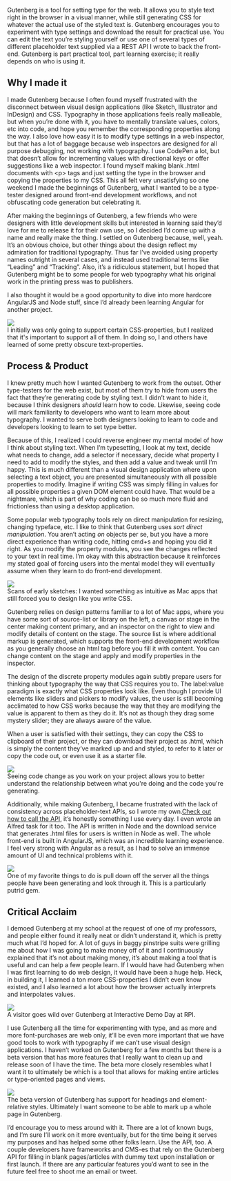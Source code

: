 Gutenberg is a tool for setting type for the web. It allows you to style text right in the browser in a visual manner, while still generating CSS for whatever the actual use of the styled text is. Gutenberg encourages you to experiment with type settings and download the result for practical use. You can edit the text you’re styling yourself or use one of several types of different placeholder text supplied via a REST API I wrote to back the front-end. Gutenberg is part practical tool, part learning exercise; it really depends on who is using it.
## Why I made it
I made Gutenberg because I often found myself frustrated with the disconnect between visual design applications (like Sketch, Illustrator and InDesign) and CSS. Typography in those applications feels really malleable, but when you’re done with it, you have to mentally translate values, colors, etc into code, and hope you remember the corresponding properties along the way. I also love how easy it is to modify type settings in a web inspector, but that has a lot of baggage because web inspectors are designed for all purpose debugging, not working with typography. I use CodePen a lot, but that doesn’t allow for incrementing values with directional keys or offer suggestions like a web inspector. I found myself making blank .html documents with &lt;p&gt; tags and just setting the type in the browser and copying the properties to my CSS. This all felt very unsatisfying so one weekend I made the beginnings of Gutenberg, what I wanted to be a type-tester designed around front-end development workflows, and not obfuscating code generation but celebrating it.

After making the beginnings of Gutenberg, a few friends who were designers with little development skills but interested in learning said they’d love for me to release it for their own use, so I decided I’d come up with a name and really make the thing. I settled on Gutenberg because, well, yeah. It’s an obvious choice, but other things about the design reflect my admiration for traditional typography. Thus far I’ve avoided using property names outright in several cases, and instead used traditional terms like “Leading” and “Tracking”. Also, it’s a ridiculous statement, but I hoped that Gutenberg might be to some people for web typography what his original work in the printing press was to publishers.

I also thought it would be a good opportunity to dive into more hardcore AngularJS and Node stuff, since I’d already been learning Angular for another project.

<div class="project-detail-image-one-across">
  <div class="gif-wrapper"><img src="http://giant.gfycat.com/BaggyVigorousFattaileddunnart.gif"/></div>
  <div class="caption">I initially was only going to support certain CSS-properties, but I realized that it's important to support all of them. In doing so, I and others have learned of some pretty obscure text-properties.</div>
</div>

## Process & Product
I knew pretty much how I wanted Gutenberg to work from the outset. Other type-testers for the web exist, but most of them try to hide from users the fact that they’re generating code by styling text. I didn’t want to hide it, because I think designers *should* learn how to code. Likewise, seeing code will mark familiarity to developers who want to learn more about typography. I wanted to serve both designers looking to learn to code and developers looking to learn to set type better.

Because of this, I realized I could reverse engineer my mental model of how I think about styling text. When I’m typesetting, I look at my text, decide what needs to change, add a selector if necessary, decide what property I need to add to modify the styles, and then add a value and tweak until I’m happy. This is much different than a visual design application where upon selecting a text object, you are presented simultaneously with all possible properties to modify. Imagine if writing CSS was simply filling in values for all possible properties a given DOM element could have. That would be a nightmare, which is part of why coding can be so much more fluid and frictionless than using a desktop application.

Some popular web typography tools rely on direct manipulation for resizing, changing typeface, etc. I like to think that Gutenberg uses *sort direct manipulation*. You aren’t acting *on* objects per se, but you have a more direct experience than writing code, hitting cmd+s and hoping you did it right. As you modify the property modules, you see the changes reflected to your text in real time. I’m okay with this abstraction because it reinforces my stated goal of forcing users into the mental model they will eventually assume when they learn to do front-end development.

<div class="project-detail-image-one-across-with-caption">
  <div class="image-wrapper"><img src="/images/gb-sketches.png"/></div>
  <div class="caption">Scans of early sketches: I wanted something as intuitive as Mac apps that still forced you to design like you write CSS.</div>
</div>

Gutenberg relies on design patterns familiar to a lot of Mac apps, where you have some sort of source-list or library on the left, a canvas or stage in the center making content primary, and an inspector on the right to view and modify details of content on the stage. The source list is where additional markup is generated, which supports the front-end development workflow as you generally choose an html tag before you fill it with content. You can change content on the stage and apply and modify properties in the inspector.

The design of the discrete property modules again subtly prepare users for thinking about typography the way that CSS requires you to. The label:value paradigm is exactly what CSS properties look like. Even though I provide UI elements like sliders and pickers to modify values, the user is still becoming acclimated to how CSS works because the way that they are modifying the value is apparent to them as they do it. It’s not as though they drag some mystery slider; they are always aware of the value.

When a user is satisfied with their settings, they can copy the CSS to clipboard of their project, or they can download their project as .html, which is simply the content they’ve marked up and and styled, to refer to it later or copy the code out, or even use it as a starter file.

<div class="project-detail-image-one-across">
  <div class="gif-wrapper"><img src="http://zippy.gfycat.com/AdeptUnawareGrison.gif"/></div>
  <div class="caption">Seeing code change as you work on your project allows you to better understand the relationship between what you're doing and the code you're generating.</div>
</div>

Additionally, while making Gutenberg, I became frustrated with the lack of consistency across placeholder-text APIs, so I wrote my own.[Check out how to call the API](http://github.com/tjphilli/gutenberg#gutenberg-api), it’s honestly something I use every day. I even wrote an Alfred task for it too. The API is written in Node and the download service that generates .html files for users is written in Node as well. The whole front-end is built in AngularJS, which was an incredible learning experience. I feel very strong with Angular as a result, as I had to solve an immense amount of UI and technical problems with it.

<div class="project-detail-image-one-across-with-caption">
  <div class="image-wrapper"><img src="/images/gb-weird-result.png"/></div>
  <div class="caption">One of my favorite things to do is pull down off the server all the things people have been generating and look through it. This is a particularly putrid gem.</div>
</div>

## Critical Acclaim

I demoed Gutenberg at my school at the request of one of my professors, and people either found it really neat or didn’t understand it, which is pretty much what I’d hoped for. A lot of guys in baggy pinstripe suits were grilling me about how I was going to make money off of it and I continuously explained that it’s not about making money, it’s about making a tool that is useful and can help a few people learn. If I would have had Gutenberg when I was first learning to do web design, it would have been a huge help. Heck, in building it, I learned a ton more CSS-properties I didn’t even know existed, and I also learned a lot about how the browser actually interprets and interpolates values.

<div class="project-detail-image-one-across-with-caption">
  <div class="image-wrapper"><img src="/images/gb-demo-day.jpeg"/></div>
  <div class="caption">A visitor goes wild over Gutenberg at Interactive Demo Day at RPI.</div>
</div>

I use Gutenberg all the time for experimenting with type, and as more and more font-purchases are web only, it’ll be even more important that we have good tools to work with typography if we can’t use visual design applications. I haven’t worked on Gutenberg for a few months but there is a beta version that has more features that I really want to clean up and release soon of I have the time. The beta more closely resembles what I want it to ultimately be which is a tool that allows for making entire articles or type-oriented pages and views.

<div class="project-detail-image-one-across">
  <div class="gif-wrapper"><img src="http://giant.gfycat.com/AptTallGnatcatcher.gif"/></div>
  <div class="caption">The beta version of Gutenberg has support for headings and element-relative styles. Ultimately I want someone to be able to mark up a whole page in Gutenberg.</div>
</div>

I’d encourage you to mess around with it. There are a lot of known bugs, and I’m sure I’ll work on it more eventually, but for the time being it serves my purposes and has helped some other folks learn. Use the API, too. A couple developers have frameworks and CMS-es that rely on the Gutenberg API for filling in blank pages/articles with dummy text upon installation or first launch. If there are any particular features you’d want to see in the future feel free to shoot me an email or tweet.

